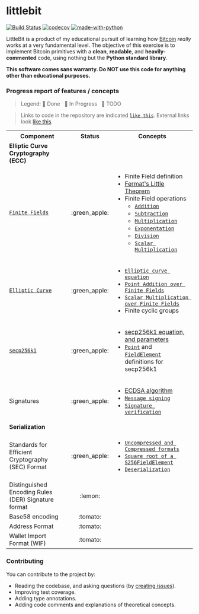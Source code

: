 # littlebit

[![Build Status](https://travis-ci.org/onyb/littlebit.svg?branch=master)](https://travis-ci.org/onyb/littlebit)
[![codecov](https://codecov.io/gh/onyb/littlebit/branch/master/graph/badge.svg)](https://codecov.io/gh/onyb/littlebit)
[![made-with-python](https://img.shields.io/badge/Made%20with-Python3.7-1f425f.svg)](https://www.python.org/)


LittleBit is a product of my educational pursuit of learning how [Bitcoin](https://bitcoin.org/bitcoin.pdf) _really_ works at a very fundamental level. The objective of this exercise is to implement Bitcoin primitives with a **clean**, **readable**, and **heavily-commented** code, using nothing but the **Python standard library**.

**This software comes sans warranty. Do NOT use this code for anything other than educational purposes.**


### Progress report of features / concepts

> Legend: :green_apple: Done &nbsp; :lemon: In Progress &nbsp; :tomato: TODO

> Links to code in the repository are indicated [`like this`](). External links look [like this]().

<table>
  <tbody>
    <tr>
      <th>Component</th>
      <th align="center">Status</th>
      <th align="center">Concepts</th>
    </tr>
    <tr>
      <td><b>Elliptic Curve Cryptography (ECC)</b></td>
      <td align="center"></td>
      <td></td>
    </tr>
    <tr>
      <td><a href="littlebit/ecc/field.py"><code>Finite Fields</code></a></td>
      <td align="center">:green_apple:</td>
      <td>
        <ul>
          <li>
            Finite Field definition
          </li>
          <li>
            <a href="https://brilliant.org/wiki/fermats-little-theorem/">Fermat's Little Theorem</a>
          </li>
          <li>
            Finite Field operations
            <ul>
              <li><a href="littlebit/ecc/field.py#L19-L25"><code>Addition</code></li>
              <li><a href="littlebit/ecc/field.py#L27-L33"><code>Subtraction</code></li>
              <li><a href="littlebit/ecc/field.py#L35-L41"><code>Multiplication</code></li>
              <li><a href="littlebit/ecc/field.py#L43-L67"><code>Exponentation</code></li>
              <li><a href="littlebit/ecc/field.py#L69-L82"><code>Division</code></li>
              <li><a href="littlebit/ecc/field.py#L84-L90"><code>Scalar Multiplication</code></li>
            </ul>
          </li>
        </ul>
      </td>
    </tr>
    <tr>
      <td><a href="littlebit/ecc/point.py"><code>Elliptic Curve</code></a></td>
      <td align="center">:green_apple:</td>
      <td>
        <ul>
          <li>
            <a href="littlebit/ecc/point.py#L22"><code>Elliptic curve equation</code></a>
          </li>
          <li>
            <a href="littlebit/ecc/point.py#L34-L104"><code>Point Addition over Finite Fields</code></a>
          </li>
          <li>
            <a href="littlebit/ecc/point.py#L106-L123"><code>Scalar Multiplication over Finite Fields</code></a>
          </li>
          <li>
            Finite cyclic groups
          </li>
        </ul>
      </td>
    </tr>
    <tr>
      <td><a href="littlebit/ecc/secp256k1.py"><code>secp256k1</code></a></td>
      <td align="center">:green_apple:</td>
      <td>
        <ul>
          <li><a href="https://en.bitcoin.it/wiki/Secp256k1">secp256k1 equation, and parameters</a></li>
          <li><a href="littlebit/ecc/secp256k1.py#L19"><code>Point</code></a> and <a href="littlebit/ecc/secp256k1.py#L57"><code>FieldElement</code></a> definitions for secp256k1</li>
        </ul>
      </td>
    </tr>
    <tr>
      <td>Signatures</td>
      <td align="center">:green_apple:</td>
      <td>
        <ul>
          <li><a href="https://en.wikipedia.org/wiki/Elliptic_Curve_Digital_Signature_Algorithm">ECDSA algorithm</a></li>
          <li><a href="littlebit/ecc/secp256k1.py#L159-L167"><code>Message signing</code></a></li>
          <li><a href="littlebit/ecc/secp256k1.py#L70-L76"><code>Signature verification</code></a></li>
        </ul>
      </td>
    </tr>
    <tr>
      <td><b>Serialization</b></td>
      <td align="center"></td>
      <td></td>
    </tr>
    <tr>
      <td>Standards for Efficient Cryptography (SEC) Format</td>
      <td align="center">:green_apple:</td>
      <td>
        <ul>
          <li><a href="littlebit/ecc/secp256k1.py#L78-L103"><code>Uncompressed and Compressed formats</code></a></li>
          <li><a href="littlebit/ecc/secp256k1.py#L26-L45"><code>Square root of a S256FieldElement</code></a></li>
          <li><a href="littlebit/ecc/secp256k1.py#L105-L134"><code>Deserialization</code></a></li>
        </ul>
      </td>
    </tr>
    <tr>
      <td>Distinguished Encoding Rules (DER) Signature format</td>
      <td align="center">:lemon:</td>
      <td>
      </td>
    </tr>
    <tr>
      <td>Base58 encoding</td>
      <td align="center">:tomato:</td>
      <td>
      </td>
    </tr>
    <tr>
      <td>Address Format</td>
      <td align="center">:tomato:</td>
      <td>
      </td>
    </tr>
    <tr>
      <td>Wallet Import Format (WIF)</td>
      <td align="center">:tomato:</td>
      <td>
      </td>
    </tr>
  </tbody>
</table>



### Contributing

You can contribute to the project by:
- Reading the codebase, and asking questions (by [creating issues](https://github.com/onyb/littlebit/issues/new)).
- Improving test coverage.
- Adding type annotations.
- Adding code comments and explanations of theoretical concepts.
